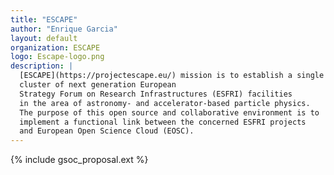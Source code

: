 ```yaml
---
title: "ESCAPE"
author: "Enrique Garcia"
layout: default
organization: ESCAPE
logo: Escape-logo.png
description: |
  [ESCAPE](https://projectescape.eu/) mission is to establish a single 
  cluster of next generation European 
  Strategy Forum on Research Infrastructures (ESFRI) facilities 
  in the area of astronomy- and accelerator-based particle physics. 
  The purpose of this open source and collaborative environment is to 
  implement a functional link between the concerned ESFRI projects 
  and European Open Science Cloud (EOSC).
---
```


{% include gsoc_proposal.ext %}
